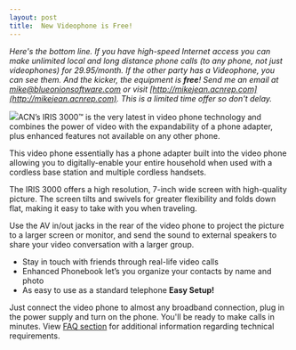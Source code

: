 ```yaml
---
layout: post
title:  New Videophone is Free!
---
```

_Here's the bottom line. If you have high-speed Internet access you can make unlimited local and long distance phone calls (to any phone, not just videophones) for 29.95/month. If the other party has a Videophone, you can see them. And the kicker, the equipment is **free**! Send me an email at [mike@blueonionsoftware.com](mailto:mike@blueonionsoftware.com) or visit [http://mikejean.acnrep.com](http://mikejean.acnrep.com). This is a limited time offer so don't delay._

![](https://www.myacn.com/assets/digital/IRIS3000_StartScreen.jpg)ACN’s IRIS 3000™ is the very latest in video phone technology and combines the power of video with the expandability of a phone adapter, plus enhanced features not available on any other phone. 

This video phone essentially has a phone adapter built into the video phone allowing you to digitally-enable your entire household when used with a cordless base station and multiple cordless handsets. 

The IRIS 3000 offers a high resolution, 7-inch wide screen with high-quality picture. The screen tilts and swivels for greater flexibility and folds down flat, making it easy to take with you when traveling. 

Use the AV in/out jacks in the rear of the video phone to project the picture to a larger screen or monitor, and send the sound to external speakers to share your video conversation with a larger group. 

  * Stay in touch with friends through real-life video calls 
  * Enhanced Phonebook let’s you organize your contacts by name and photo 
  * As easy to use as a standard telephone 
**Easy Setup!**

Just connect the video phone to almost any broadband connection, plug in the power supply and turn on the phone. You'll be ready to make calls in minutes. View [FAQ section](https://www.myacn.com/digital/support_faq_requirements.html) for additional information regarding technical requirements.
